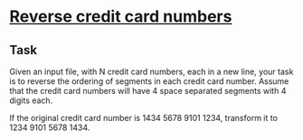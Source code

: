 # [Reverse credit card numbers](https://www.hackerrank.com/challenges/sed-command-5/problem)

## Task

Given an input file, with N credit card numbers, each in a new line, your task
is to reverse the ordering of segments in each credit card number. Assume that
the credit card numbers will have 4 space separated segments with 4 digits each.

If the original credit card number is 1434 5678 9101 1234, transform it to 1234 9101 5678 1434.

